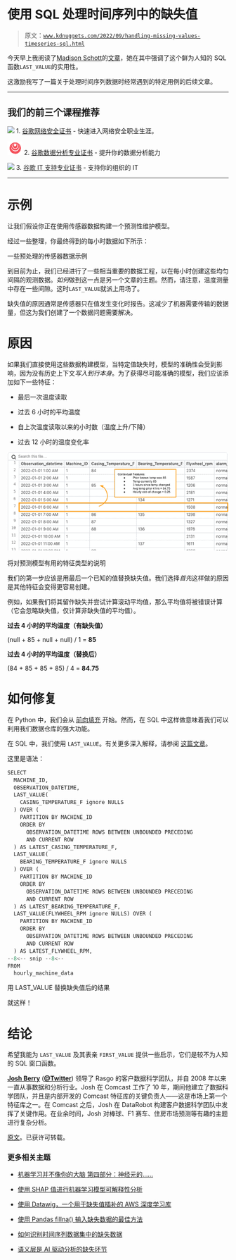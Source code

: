 # 使用 SQL 处理时间序列中的缺失值

> 原文：[`www.kdnuggets.com/2022/09/handling-missing-values-timeseries-sql.html`](https://www.kdnuggets.com/2022/09/handling-missing-values-timeseries-sql.html)

今天早上我阅读了[Madison Schott](https://medium.com/u/3ed0ce2dcf93?source=post_page-----a910b5f481fe--------------------------------)的[文章](https://medium.com/towards-data-science/optimize-your-sql-code-with-this-window-function-409d3341cb20)，她在其中强调了这个鲜为人知的 SQL 函数`LAST_VALUE`的实用性。

这激励我写了一篇关于处理时间序列数据时经常遇到的特定用例的后续文章。

* * *

## 我们的前三个课程推荐

![](img/0244c01ba9267c002ef39d4907e0b8fb.png) 1\. [谷歌网络安全证书](https://www.kdnuggets.com/google-cybersecurity) - 快速进入网络安全职业生涯。

![](img/e225c49c3c91745821c8c0368bf04711.png) 2\. [谷歌数据分析专业证书](https://www.kdnuggets.com/google-data-analytics) - 提升你的数据分析能力

![](img/0244c01ba9267c002ef39d4907e0b8fb.png) 3\. [谷歌 IT 支持专业证书](https://www.kdnuggets.com/google-itsupport) - 支持你的组织的 IT

* * *

# 示例

让我们假设你正在使用传感器数据构建一个预测性维护模型。

经过一些整理，你最终得到的每小时数据如下所示：

一些预处理的传感器数据示例

到目前为止，我们已经进行了一些相当重要的数据工程，以在每小时创建这些均匀间隔的观测数据。*如何*做到这一点是另一个文章的主题。然而，请注意，温度测量中存在一些间隙。这时`LAST_VALUE`就派上用场了。

缺失值的原因通常是传感器只在值发生变化时报告。这减少了机器需要传输的数据量，但这为我们创建了一个数据问题需要解决。

# 原因

如果我们直接使用这些数据构建模型，当特定值缺失时，模型的准确性会受到影响，因为没有历史上下文*写入到行本身*。为了获得尽可能准确的模型，我们应该添加如下一些特征：

+   最后一次温度读取

+   过去 6 小时的平均温度

+   自上次温度读取以来的小时数（温度上升/下降）

+   过去 12 小时的温度变化率

![使用 SQL 处理时间序列中的缺失值](img/c11c4e344b4169f71568aab552a5e120.png)

将对预测模型有用的特征类型的说明

我们的第一步应该是用最后一个已知的值替换缺失值。我们选择*首先*这样做的原因是其他特征会变得更容易创建。

例如，如果我们将其留作缺失并尝试计算滚动平均值，那么平均值将被错误计算（它会忽略缺失值，仅计算非缺失值的平均值）。

**过去 4 小时的平均温度（有缺失值）**

(null + 85 + null + null) / 1 = **85**

**过去 4 小时的平均温度（替换后）**

(84 + 85 + 85 + 85) / 4 = **84.75**

# 如何修复

在 Python 中，我们会从 [前向填充](https://pandas.pydata.org/docs/reference/api/pandas.DataFrame.ffill.html) 开始。然而，在 SQL 中这样做意味着我们可以利用我们数据仓库的强大功能。

在 SQL 中，我们使用 `LAST_VALUE`。有关更多深入解释，请参阅 [这篇文章](https://towardsdatascience.com/optimize-your-sql-code-with-this-window-function-409d3341cb20)。

这里是语法：

```py
SELECT 
  MACHINE_ID, 
  OBSERVATION_DATETIME, 
  LAST_VALUE(
    CASING_TEMPERATURE_F ignore NULLS
  ) OVER (
    PARTITION BY MACHINE_ID 
    ORDER BY 
      OBSERVATION_DATETIME ROWS BETWEEN UNBOUNDED PRECEDING 
      AND CURRENT ROW
  ) AS LATEST_CASING_TEMPERATURE_F, 
  LAST_VALUE(
    BEARING_TEMPERATURE_F ignore NULLS
  ) OVER (
    PARTITION BY MACHINE_ID 
    ORDER BY 
      OBSERVATION_DATETIME ROWS BETWEEN UNBOUNDED PRECEDING 
      AND CURRENT ROW
  ) AS LATEST_BEARING_TEMPERATURE_F, 
  LAST_VALUE(FLYWHEEL_RPM ignore NULLS) OVER (
    PARTITION BY MACHINE_ID 
    ORDER BY 
      OBSERVATION_DATETIME ROWS BETWEEN UNBOUNDED PRECEDING 
      AND CURRENT ROW
  ) AS LATEST_FLYWHEEL_RPM, 
--8<-- snip --8<--
FROM 
  hourly_machine_data
```

用 LAST_VALUE 替换缺失值后的结果

就这样！

# 结论

希望我能为 `LAST_VALUE` 及其表亲 `FIRST_VALUE` 提供一些启示，它们是较不为人知的 SQL 窗口函数。

**[Josh Berry](https://www.linkedin.com/in/joshberry022/)** ([**@Twitter**](https://mobile.twitter.com/itsamejoshabee)) 领导了 Rasgo 的客户数据科学团队，并自 2008 年以来一直从事数据和分析行业。Josh 在 Comcast 工作了 10 年，期间他建立了数据科学团队，并且是内部开发的 Comcast 特征库的关键负责人——这是市场上第一个特征库之一。在 Comcast 之后，Josh 在 DataRobot 构建客户数据科学团队中发挥了关键作用。在业余时间，Josh 对棒球、F1 赛车、住房市场预测等有趣的主题进行复杂分析。

[原文](https://medium.com/@jberry_33001/handling-missing-values-in-time-series-with-sql-a910b5f481fe)。已获许可转载。

### 更多相关主题

+   [机器学习并不像你的大脑 第四部分：神经元的……](https://www.kdnuggets.com/2022/06/machine-learning-like-brain-part-4-neuron-limited-ability-represent-precise-values.html)

+   [使用 SHAP 值进行机器学习模型可解释性分析](https://www.kdnuggets.com/2023/08/shap-values-model-interpretability-machine-learning.html)

+   [使用 Datawig，一个用于缺失值插补的 AWS 深度学习库](https://www.kdnuggets.com/2021/12/datawig-aws-deep-learning-library-missing-value-imputation.html)

+   [使用 Pandas fillna() 输入缺失数据的最佳方法](https://www.kdnuggets.com/2023/02/optimal-way-input-missing-data-pandas-fillna.html)

+   [如何识别时间序列数据集中的缺失数据](https://www.kdnuggets.com/how-to-identify-missing-data-in-timeseries-datasets)

+   [语义层是 AI 驱动分析的缺失环节](https://www.kdnuggets.com/2024/02/cube-semantic-layers-missing-piece-ai-enabled-analytics)
